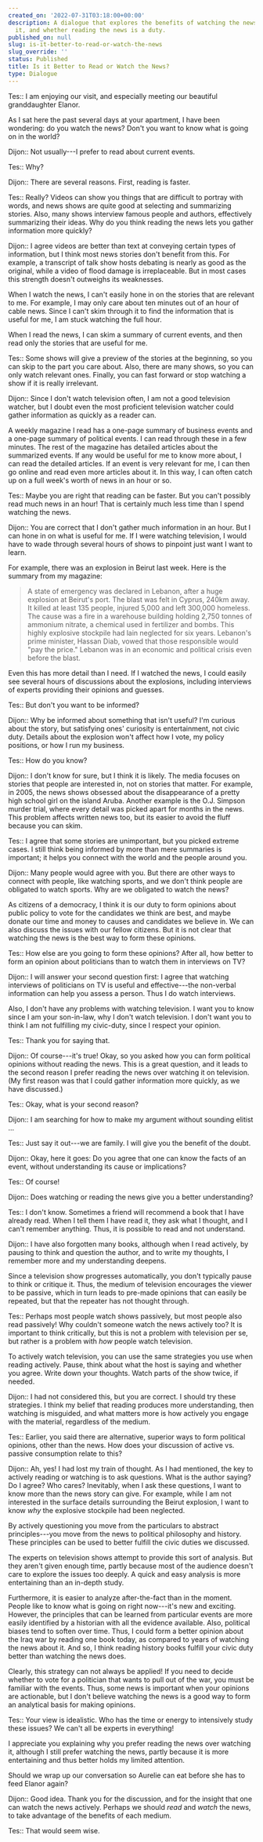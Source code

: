 ```yaml
---
created_on: '2022-07-31T03:18:00+00:00'
description: A dialogue that explores the benefits of watching the news vs. reading
  it, and whether reading the news is a duty.
published_on: null
slug: is-it-better-to-read-or-watch-the-news
slug_override: ''
status: Published
title: Is it Better to Read or Watch the News?
type: Dialogue
---
```

Tes:: I am enjoying our visit, and especially meeting our beautiful granddaughter Elanor.

As I sat here the past several days at your apartment, I have been wondering: do you watch the news? Don't you want to know what is going on in the world?

Dijon:: Not usually---I prefer to read about current events.

Tes:: Why?

Dijon:: There are several reasons. First, reading is faster.

Tes:: Really? Videos can show you things that are difficult to portray with words, and news shows are quite good at selecting and summarizing stories. Also, many shows interview famous people and authors, effectively summarizing their ideas. Why do you think reading the news lets you gather information more quickly?

Dijon:: I agree videos are better than text at conveying certain types of information, but I think most news stories don't benefit from this. For example, a transcript of talk show hosts debating is nearly as good as the original, while a video of flood damage is irreplaceable. But in most cases this strength doesn't outweighs its weaknesses.

When I watch the news, I can't easily hone in on the stories that are relevant to me. For example, I may only care about ten minutes out of an hour of cable news. Since I can't skim through it to find the information that is useful for me, I am stuck watching the full hour.

When I read the news, I can skim a summary of current events, and then read only the stories that are useful for me.

Tes:: Some shows will give a preview of the stories at the beginning, so you can skip to the part you care about. Also, there are many shows, so you can only watch relevant ones. Finally, you can fast forward or stop watching a show if it is really irrelevant.

Dijon:: Since I don't watch television often, I am not a good television watcher, but I doubt even the most proficient television watcher could gather information as quickly as a reader can.

A weekly magazine I read has a one-page summary of business events and a one-page summary of political events. I can read through these in a few minutes. The rest of the magazine has detailed articles about the summarized events. If any would be useful for me to know more about, I can read the detailed articles. If an event is very relevant for me, I can then go online and read even more articles about it. In this way, I can often catch up on a full week's worth of news in an hour or so.

Tes:: Maybe you are right that reading can be faster. But you can't possibly read much news in an hour! That is certainly much less time than I spend watching the news.

Dijon:: You are correct that I don't gather much information in an hour. But I can hone in on what is useful for me. If I were watching television, I would have to wade through several hours of shows to pinpoint just want I want to learn.

For example, there was an explosion in Beirut last week. Here is the summary from my magazine:

> A state of emergency was declared in Lebanon, after a huge explosion at Beirut's port. The blast was felt in Cyprus, 240km away. It killed at least 135 people, injured 5,000 and left 300,000 homeless. The cause was a fire in a warehouse building holding 2,750 tonnes of ammonium nitrate, a chemical used in fertilizer and bombs. This highly explosive stockpile had lain neglected for six years. Lebanon's prime minister, Hassan Diab, vowed that those responsible would "pay the price." Lebanon was in an economic and political crisis even before the blast.

Even this has more detail than I need. If I watched the news, I could easily see several hours of discussions about the explosions, including interviews of experts providing their opinions and guesses.

Tes:: But don't you want to be informed?

Dijon:: Why be informed about something that isn't useful? I'm curious about the story, but satisfying ones' curiosity is entertainment, not civic duty. Details about the explosion won't affect how I vote, my policy positions, or how I run my business.

Tes:: How do you know?

Dijon:: I don't know for sure, but I think it is likely. The media focuses on stories that people are interested in, not on stories that matter. For example, in 2005, the news shows obsessed about the disappearance of a pretty high school girl on the island Aruba. Another example is the O.J. Simpson murder trial, where every detail was picked apart for months in the news. This problem affects written news too, but its easier to avoid the fluff because you can skim.

Tes:: I agree that some stories are unimportant, but you picked extreme cases. I still think being informed by more than mere summaries is important; it helps you connect with the world and the people around you.

Dijon:: Many people would agree with you. But there are other ways to connect with people, like watching sports, and we don't think people are obligated to watch sports. Why are we obligated to watch the news?

As citizens of a democracy, I think it is our duty to form opinions about public policy to vote for the candidates we think are best, and maybe donate our time and money to causes and candidates we believe in. We can also discuss the issues with our fellow citizens. But it is not clear that watching the news is the best way to form these opinions.

Tes:: How else are you going to form these opinions? After all, how better to form an opinion about politicians than to watch them in interviews on TV?

Dijon:: I will answer your second question first: I agree that watching interviews of politicians on TV is useful and effective---the non-verbal information can help you assess a person. Thus I do watch interviews.

Also, I don't have any problems with watching television. I want you to know since I am your son-in-law, why I don't watch television. I don't want you to think I am not fulfilling my civic-duty, since I respect your opinion.

Tes:: Thank you for saying that.

Dijon:: Of course---it's true! Okay, so you asked how you can form political opinions without reading the news. This is a great question, and it leads to the second reason I prefer reading the news over watching it on television. (My first reason was that I could gather information more quickly, as we have discussed.)

Tes:: Okay, what is your second reason?

Dijon:: I am searching for how to make my argument without sounding elitist ...

Tes:: Just say it out---we are family. I will give you the benefit of the doubt.

Dijon:: Okay, here it goes: Do you agree that one can know the facts of an event, without understanding its cause or implications?

Tes:: Of course!

Dijon:: Does watching or reading the news give you a better understanding?

Tes:: I don't know. Sometimes a friend will recommend a book that I have already read. When I tell them I have read it, they ask what I thought, and I can't remember anything. Thus, it is possible to read and not understand.

Dijon:: I have also forgotten many books, although when I read actively, by pausing to think and question the author, and to write my thoughts, I remember more and my understanding deepens.

Since a television show progresses automatically, you don't typically pause to think or critique it. Thus, the medium of television encourages the viewer to be passive, which in turn leads to pre-made opinions that can easily be repeated, but that the repeater has not thought through.

Tes:: Perhaps most people watch shows passively, but most people also read passively! Why couldn't someone watch the news actively too? It is important to think critically, but this is not a problem with television per se, but rather is a problem with *how* people watch television.

To actively watch television, you can use the same strategies you use when reading actively. Pause, think about what the host is saying and whether you agree. Write down your thoughts. Watch parts of the show twice, if needed.

Dijon:: I had not considered this, but you are correct. I should try these strategies. I think my belief that reading produces more understanding, then watching is misguided, and what matters more is how actively you engage with the material, regardless of the medium.

Tes:: Earlier, you said there are alternative, superior ways to form political opinions, other than the news. How does your discussion of active vs. passive consumption relate to this?

Dijon:: Ah, yes! I had lost my train of thought. As I had mentioned, the key to actively reading or watching is to ask questions. What is the author saying? Do I agree? Who cares? Inevitably, when I ask these questions, I want to know more than the news story can give. For example, while I am not interested in the surface details surrounding the Beirut explosion, I want to know *why* the explosive stockpile had been neglected.

By actively questioning you move from the particulars to abstract principles---you move from the news to political philosophy and history. These principles can be used to better fulfill the civic duties we discussed.

The experts on television shows attempt to provide this sort of analysis. But they aren't given enough time, partly because most of the audience doesn't care to explore the issues too deeply. A quick and easy analysis is more entertaining than an in-depth study.

Furthermore, it is easier to analyze after-the-fact than in the moment. People like to know what is going on right now---it's new and exciting. However, the principles that can be learned from particular events are more easily identified by a historian with all the evidence available. Also, political biases tend to soften over time. Thus, I could form a better opinion about the Iraq war by reading one book today, as compared to years of watching the news about it. And so, I think reading history books fulfill your civic duty better than watching the news does.

Clearly, this strategy can not always be applied! If you need to decide whether to vote for a politician that wants to pull out of the war, you must be familiar with the events. Thus, some news is important when your opinions are actionable, but I don't believe watching the news is a good way to form an analytical basis for making opinions.

Tes:: Your view is idealistic. Who has the time or energy to intensively study these issues? We can't all be experts in everything!

I appreciate you explaining why you prefer reading the news over watching it, although I still prefer watching the news, partly because it is more entertaining and thus better holds my limited attention.

Should we wrap up our conversation so Aurelie can eat before she has to feed Elanor again?

Dijon:: Good idea. Thank you for the discussion, and for the insight that one can watch the news actively. Perhaps we should *read* and *watch* the news, to take advantage of the benefits of each medium.

Tes:: That would seem wise.
